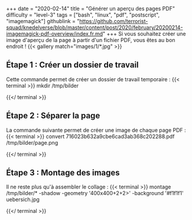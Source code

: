 +++
date = "2020-02-14"
title = "Générer un aperçu des pages PDF"
difficulty = "level-3"
tags = ["bash", "linux", "pdf", "postscript", "imagemagick"]
githublink = "https://github.com/terrorist-squad/knedelverse/blob/master/content/post/2020/february/20200214-imagemagick-pdf-overview/index.fr.md"
+++
Si vous souhaitez créer une image d'aperçu de la page à partir d'un fichier PDF, vous êtes au bon endroit !
{{< gallery match="images/1/*.jpg" >}}

## Étape 1 : Créer un dossier de travail
Cette commande permet de créer un dossier de travail temporaire :
{{< terminal >}}
mkdir /tmp/bilder

{{</ terminal >}}

## Étape 2 : Séparer la page
La commande suivante permet de créer une image de chaque page PDF :
{{< terminal >}}
convert 716023b632a9cbe6cad3ab368c202288.pdf /tmp/bilder/page.png

{{</ terminal >}}

## Étape 3 : Montage des images
Il ne reste plus qu'à assembler le collage :
{{< terminal >}}
montage /tmp/bilder/* -shadow -geometry '400x400+2+2>' -background '#f1f1f1' uebersich.jpg

{{</ terminal >}}

